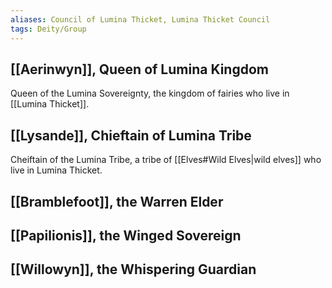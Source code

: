 ```yaml
---
aliases: Council of Lumina Thicket, Lumina Thicket Council
tags: Deity/Group
---
```

## [[Aerinwyn]], Queen of Lumina Kingdom
Queen of the Lumina Sovereignty, the kingdom of fairies who live in [[Lumina Thicket]].
## [[Lysande]], Chieftain of Lumina Tribe
Cheiftain of the Lumina Tribe, a tribe of [[Elves#Wild Elves|wild elves]] who live in Lumina Thicket.
## [[Bramblefoot]], the Warren Elder
## [[Papilionis]], the Winged Sovereign
## [[Willowyn]], the Whispering Guardian